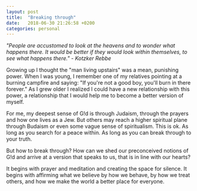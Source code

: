 ```yaml
---
layout: post
title:  "Breaking through"
date:   2018-06-30 21:26:58 +0200
categories: personal
---
```


<!-- ![Building a fence](/assets/images/fenceBlogPost.jpg){: .after-title }
<br/><br/> -->

*"People are accustomed to look at the heavens and to wonder what happens there. It would be better if they would look within themselves, to see what happens there." - Kotzker Rebbe*

Growing up I thought the "man living upstairs" was a mean, punishing power. When I was young, I remember one of my relatives pointing at a burning campfire and saying: "If you're not a good boy, you'll burn in there forever." As I grew older I realized I could have a new relationship with this power, a relationship that I would help me to become a better version of myself.

For me, my deepest sense of G!d is through Judaism, through the prayers and how one lives as a Jew. But others may reach a higher spiritual plane through Budaism or even some vague sense of spiritualism. This is ok. As long as you search for a peace within. As long as you can break through to your truth.

But how to break through? How can we shed our preconceived notions of G!d and arrive at a version that speaks to us, that is in line with our hearts? 

It begins with prayer and meditation and creating the space for silence. It begins with affirming what we believe by how we behave, by how we treat others, and how we make the world a better place for everyone.



